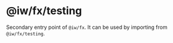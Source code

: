 # @iw/fx/testing

Secondary entry point of `@iw/fx`. It can be used by importing from `@iw/fx/testing`.
